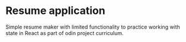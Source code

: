 ﻿# Resume application
Simple resume maker with limited functionality to practice working with state in React as part of odin project curriculum.
